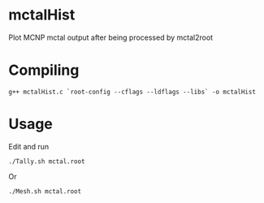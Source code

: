 # mctalHist
Plot MCNP mctal output after being processed by mctal2root


# Compiling
```
g++ mctalHist.c `root-config --cflags --ldflags --libs` -o mctalHist
```

# Usage
Edit and run
```
./Tally.sh mctal.root
```
Or
```
./Mesh.sh mctal.root
```
